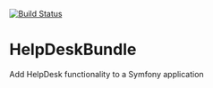 [![Build Status](https://travis-ci.org/CustomScripts/HelpDeskBundle.svg?branch=master)](https://travis-ci.org/CustomScripts/HelpDeskBundle)

# HelpDeskBundle
Add HelpDesk functionality to a Symfony application
